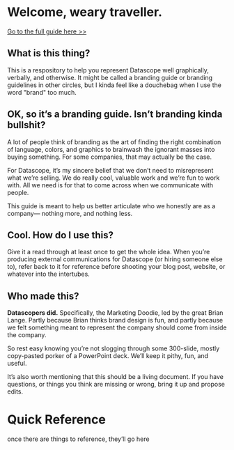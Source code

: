 # Welcome, weary traveller. 

[Go to the full guide here >>](https://github.com/datascopeanalytics/representing-datascope/blob/master/representing-datascope.md)

## What is this thing?

This is a respository to help you represent Datascope well graphically, verbally, and otherwise. It might be called a branding guide or branding guidelines in other circles, but I kinda feel like a douchebag when I use the word "brand" too much.

## OK, so it’s a branding guide. Isn’t branding kinda bullshit?

A lot of people think of branding as the art of finding the right combination of language, colors, and graphics to brainwash the ignorant masses into buying something. For some companies, that may actually be the case. 

For Datascope, it’s my sincere belief that we don’t need to misrepresent what we’re selling. We do really cool, valuable work and we’re fun to work with. All we need is for that to come across when we communicate with people.

This guide is meant to help us better articulate who we honestly are as a company— nothing more, and nothing less.

## Cool. How do I use this?

Give it a read through at least once to get the whole idea. When you’re producing external communications for Datascope (or hiring someone else to), refer back to it for reference before shooting your blog post, website, or whatever into the intertubes.

## Who made this?

**Datascopers did.** Specifically, the Marketing Doodie, led by the great Brian Lange. Partly because Brian thinks brand design is fun, and partly because we felt something meant to represent the company should come from inside the company. 

So rest easy knowing you’re not slogging through some 300-slide, mostly copy-pasted porker of a PowerPoint deck. We’ll keep it pithy, fun, and useful.

It’s also worth mentioning that this should be a living document. If you have questions, or things you think are missing or wrong, bring it up and propose edits.

# Quick Reference

once there are things to reference, they’ll go here


